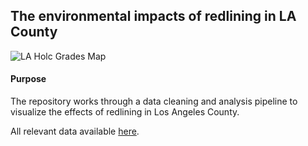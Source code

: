 ## The environmental impacts of redlining in LA County

![LA Holc Grades Map]('images/map.png')

#### Purpose

The repository works through a data cleaning and analysis pipeline to visualize the effects of redlining in Los Angeles County.

All relevant data available [here](https://drive.google.com/file/d/14CauXFZkVh_6z2Euq0m1Sq1kHQ31fiMk/view?usp=drive_link).
